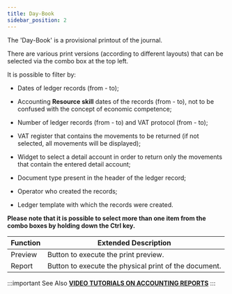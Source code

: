 ```yaml
---
title: Day-Book
sidebar_position: 2
---
```


The 'Day-Book' is a provisional printout of the journal. 

There are various print versions (according to different layouts) that can be selected via the combo box at the top left.

It is possible to filter by:

- Dates of ledger records (from - to);

- Accounting **Resource skill** dates of the records (from - to), not to be confused with the concept of economic competence;

- Number of ledger records (from - to) and VAT protocol (from - to);

- VAT register that contains the movements to be returned (if not selected, all movements will be displayed);

- Widget to select a detail account in order to return only the movements that contain the entered detail account;



- Document type present in the header of the ledger record;

- Operator who created the records;

- Ledger template with which the records were created. 

**Please note that it is possible to select more than one item from the combo boxes by holding down the Ctrl key.**





| Function | Extended Description |
| --- | --- |
| Preview | Button to execute the print preview. |
| Report | Button to execute the physical print of the document. |


:::important See Also
[**VIDEO TUTORIALS ON ACCOUNTING REPORTS**](/docs/video/finance/intro.md)
:::